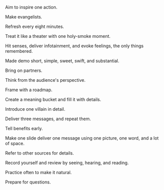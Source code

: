 Aim to inspire one action.

Make evangelists.

Refresh every eight minutes.

Treat it like a theater with one holy-smoke moment.

Hit senses, deliver infotainment, and evoke feelings, the only things remembered.

Made demo short, simple, sweet, swift, and substantial.

Bring on partners.

Think from the audience's perspective.

Frame with a roadmap.

Create a meaning bucket and fill it with details.

Introduce one villain in detail.

Deliver three messages, and repeat them.

Tell benefits early.

Make one slide deliver one message using one picture, one word, and a lot of space.

Refer to other sources for details.

Record yourself and review by seeing, hearing, and reading.

Practice often to make it natural.

Prepare for questions.
